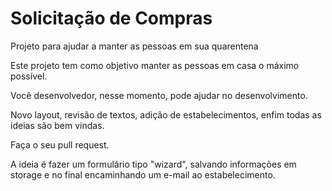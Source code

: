 # Solicitação de Compras

Projeto para ajudar a manter as pessoas em sua quarentena

Este projeto tem como objetivo manter as pessoas em casa o máximo possível.

Você desenvolvedor, nesse momento, pode ajudar no desenvolvimento.

Novo layout, revisão de textos, adição de estabelecimentos, enfim todas as ideias são bem vindas.

Faça o seu pull request.

A ideia é fazer um formulário tipo "wizard", salvando informações em storage e no final encaminhando um e-mail ao estabelecimento.
